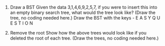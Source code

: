 1. Draw a BST
Given the data 3,1,4,6,9,2,5,7, if you were to insert this into an empty binary search tree, what would the tree look like? (Draw the tree, no coding needed here.)
Draw the BST with the keys - E A S Y Q U E S T I O N


2. Remove the root
Show how the above trees would look like if you deleted the root of each tree. (Draw the trees, no coding needed here.)